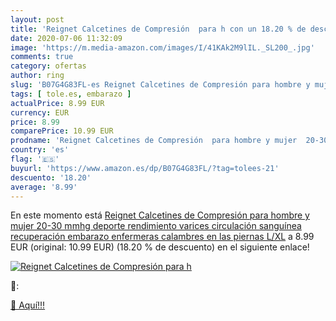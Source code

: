 ```yaml
---
layout: post
title: 'Reignet Calcetines de Compresión  para h con un 18.20 % de descuento'
date: 2020-07-06 11:32:09
image: 'https://m.media-amazon.com/images/I/41KAk2M9lIL._SL200_.jpg'
comments: true
category: ofertas
author: ring
slug: 'B07G4G83FL-es Reignet Calcetines de Compresión para hombre y mujer 20-30...'
tags: [ tole.es, embarazo ]
actualPrice: 8.99 EUR
currency: EUR
price: 8.99
comparePrice: 10.99 EUR
prodname: 'Reignet Calcetines de Compresión  para hombre y mujer  20-30 mmhg   deporte  rendimiento  varices  circulación sanguínea  recuperación  embarazo  enfermeras  calambres en las piernas L/XL'
country: 'es'
flag: '🇪🇸'
buyurl: 'https://www.amazon.es/dp/B07G4G83FL/?tag=tolees-21'
descuento: '18.20'
average: '8.99'
---
```


En este momento está [Reignet Calcetines de Compresión  para hombre y mujer  20-30 mmhg   deporte  rendimiento  varices  circulación sanguínea  recuperación  embarazo  enfermeras  calambres en las piernas L/XL](https://www.amazon.es/dp/B07G4G83FL/?tag=tolees-21) a 8.99 EUR (original: 10.99 EUR) (18.20 %  de descuento) en el siguiente enlace!

[![Reignet Calcetines de Compresión  para h](https://m.media-amazon.com/images/I/41KAk2M9lIL._SL200_.jpg)](https://www.amazon.es/dp/B07G4G83FL/?tag=tolees-21)

🔎:


[🛒 Aquí!!!](https://www.amazon.es/dp/B07G4G83FL/?tag=tolees-21)
